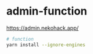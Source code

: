 # admin-function

https://admin.nekohack.app/

```bash
# function
yarn install --ignore-engines
```
